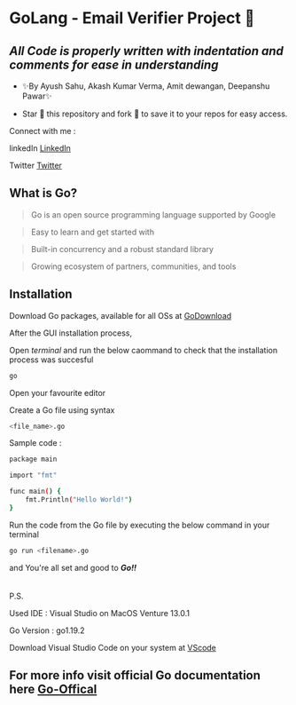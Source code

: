 # GoLang - Email Verifier Project 🚀
## _All Code is properly written with indentation and comments for ease in understanding_

- ✨By Ayush Sahu, Akash Kumar Verma, Amit dewangan, Deepanshu Pawar✨

- Star 🌟 this repository and fork 🍴 to save it to your repos for easy access.

Connect with me : 

linkedIn [LinkedIn]

Twitter [Twitter]

## What is Go?
> Go is an open source programming language supported by Google

> Easy to learn and get started with

> Built-in concurrency and a robust standard library

> Growing ecosystem of partners, communities, and tools

## Installation
Download Go packages, available for all OSs at [GoDownload]

After the GUI installation process,

Open _terminal_ and run the below caommand to check that the installation process was succesful
```sh
go
```
Open your favourite editor

Create a Go file using syntax
```sh
<file_name>.go
```
Sample code :
```sh
package main

import "fmt"

func main() {
	fmt.Println("Hello World!")
}
```
Run the code from the Go file by executing the below command in your terminal
```sh
go run <filename>.go
```
and You're all set and good to **_Go!!_**
\
\
\
P.S. 

Used IDE : Visual Studio on MacOS Venture 13.0.1

Go Version : go1.19.2

Download Visual Studio Code on your system at [VScode]

## For more info visit official Go documentation here [Go-Offical]

[//]: # 
[LinkedIn]: <https://www.linkedin.com/in/ayushsahu77/>
[Twitter]: <https://twitter.com/Ayush_7477/>
[GoDownload]: <https://go.dev/dl//>
[VScode]:<https://code.visualstudio.com//>
[Go-Offical]: <https://go.dev/doc//>